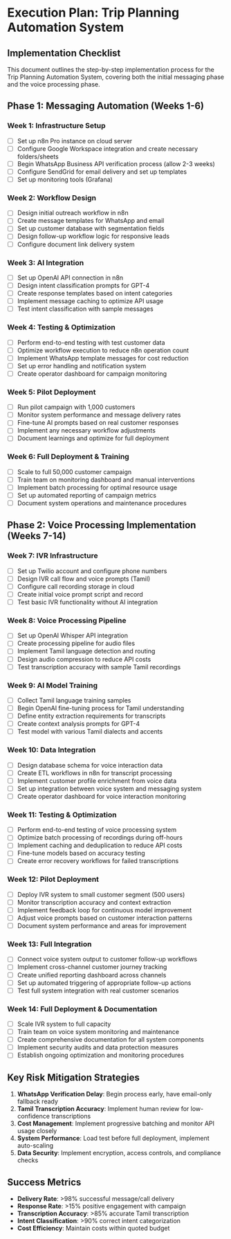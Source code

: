 # Execution Plan: Trip Planning Automation System

## Implementation Checklist

This document outlines the step-by-step implementation process for the Trip Planning Automation System, covering both the initial messaging phase and the voice processing phase.

## Phase 1: Messaging Automation (Weeks 1-6)

### Week 1: Infrastructure Setup

- [ ] Set up n8n Pro instance on cloud server
- [ ] Configure Google Workspace integration and create necessary folders/sheets
- [ ] Begin WhatsApp Business API verification process (allow 2-3 weeks)
- [ ] Configure SendGrid for email delivery and set up templates
- [ ] Set up monitoring tools (Grafana)

### Week 2: Workflow Design

- [ ] Design initial outreach workflow in n8n
- [ ] Create message templates for WhatsApp and email
- [ ] Set up customer database with segmentation fields
- [ ] Design follow-up workflow logic for responsive leads
- [ ] Configure document link delivery system

### Week 3: AI Integration

- [ ] Set up OpenAI API connection in n8n
- [ ] Design intent classification prompts for GPT-4
- [ ] Create response templates based on intent categories
- [ ] Implement message caching to optimize API usage
- [ ] Test intent classification with sample messages

### Week 4: Testing & Optimization

- [ ] Perform end-to-end testing with test customer data
- [ ] Optimize workflow execution to reduce n8n operation count
- [ ] Implement WhatsApp template messages for cost reduction
- [ ] Set up error handling and notification system
- [ ] Create operator dashboard for campaign monitoring

### Week 5: Pilot Deployment

- [ ] Run pilot campaign with 1,000 customers
- [ ] Monitor system performance and message delivery rates
- [ ] Fine-tune AI prompts based on real customer responses
- [ ] Implement any necessary workflow adjustments
- [ ] Document learnings and optimize for full deployment

### Week 6: Full Deployment & Training

- [ ] Scale to full 50,000 customer campaign
- [ ] Train team on monitoring dashboard and manual interventions
- [ ] Implement batch processing for optimal resource usage
- [ ] Set up automated reporting of campaign metrics
- [ ] Document system operations and maintenance procedures

## Phase 2: Voice Processing Implementation (Weeks 7-14)

### Week 7: IVR Infrastructure

- [ ] Set up Twilio account and configure phone numbers
- [ ] Design IVR call flow and voice prompts (Tamil)
- [ ] Configure call recording storage in cloud
- [ ] Create initial voice prompt script and record
- [ ] Test basic IVR functionality without AI integration

### Week 8: Voice Processing Pipeline

- [ ] Set up OpenAI Whisper API integration
- [ ] Create processing pipeline for audio files
- [ ] Implement Tamil language detection and routing
- [ ] Design audio compression to reduce API costs
- [ ] Test transcription accuracy with sample Tamil recordings

### Week 9: AI Model Training

- [ ] Collect Tamil language training samples
- [ ] Begin OpenAI fine-tuning process for Tamil understanding
- [ ] Define entity extraction requirements for transcripts
- [ ] Create context analysis prompts for GPT-4
- [ ] Test model with various Tamil dialects and accents

### Week 10: Data Integration

- [ ] Design database schema for voice interaction data
- [ ] Create ETL workflows in n8n for transcript processing
- [ ] Implement customer profile enrichment from voice data
- [ ] Set up integration between voice system and messaging system
- [ ] Create operator dashboard for voice interaction monitoring

### Week 11: Testing & Optimization

- [ ] Perform end-to-end testing of voice processing system
- [ ] Optimize batch processing of recordings during off-hours
- [ ] Implement caching and deduplication to reduce API costs
- [ ] Fine-tune models based on accuracy testing
- [ ] Create error recovery workflows for failed transcriptions

### Week 12: Pilot Deployment

- [ ] Deploy IVR system to small customer segment (500 users)
- [ ] Monitor transcription accuracy and context extraction
- [ ] Implement feedback loop for continuous model improvement
- [ ] Adjust voice prompts based on customer interaction patterns
- [ ] Document system performance and areas for improvement

### Week 13: Full Integration

- [ ] Connect voice system output to customer follow-up workflows
- [ ] Implement cross-channel customer journey tracking
- [ ] Create unified reporting dashboard across channels
- [ ] Set up automated triggering of appropriate follow-up actions
- [ ] Test full system integration with real customer scenarios

### Week 14: Full Deployment & Documentation

- [ ] Scale IVR system to full capacity
- [ ] Train team on voice system monitoring and maintenance
- [ ] Create comprehensive documentation for all system components
- [ ] Implement security audits and data protection measures
- [ ] Establish ongoing optimization and monitoring procedures

## Key Risk Mitigation Strategies

1. **WhatsApp Verification Delay**: Begin process early, have email-only fallback ready
2. **Tamil Transcription Accuracy**: Implement human review for low-confidence transcriptions
3. **Cost Management**: Implement progressive batching and monitor API usage closely
4. **System Performance**: Load test before full deployment, implement auto-scaling
5. **Data Security**: Implement encryption, access controls, and compliance checks

## Success Metrics

- **Delivery Rate**: >98% successful message/call delivery
- **Response Rate**: >15% positive engagement with campaign
- **Transcription Accuracy**: >85% accurate Tamil transcription
- **Intent Classification**: >90% correct intent categorization
- **Cost Efficiency**: Maintain costs within quoted budget 